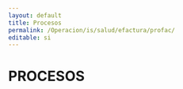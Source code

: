 ```yaml
---
layout: default
title: Procesos
permalink: /Operacion/is/salud/efactura/profac/
editable: si
---
```


# PROCESOS

